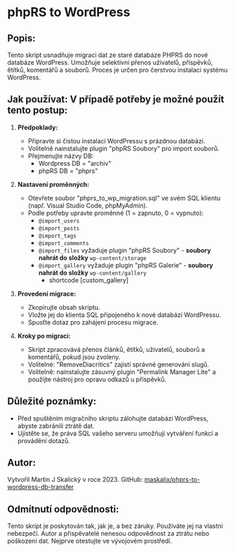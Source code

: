 # phpRS to WordPress

## Popis:
Tento skript usnadňuje migraci dat ze staré databáze PHPRS do nové databáze WordPress. Umožňuje selektivní přenos uživatelů, příspěvků, ětítků, komentářů a souborů. Proces je určen pro čerstvou instalaci systému WordPress.

## Jak používat: V případě potřeby je možné použít tento postup:

1. **Předpoklady:**
   - Připravte si čistou instalaci WordPressu s prázdnou databází.
   - Volitelně nainstalujte plugin "phpRS Soubory" pro import souborů.
   - Přejmenujte názvy DB:
     - Wordpress DB = "archiv"
     - phpRS DB = "phprs"

2. **Nastavení proměnných:**
   - Otevřete soubor "phprs_to_wp_migration.sql" ve svém SQL klientu (např. Visual Studio Code, phpMyAdmin).
   - Podle potřeby upravte proměnné (1 = zapnuto, 0 = vypnuto):
     - `@import_users`
     - `@import_posts`
     - `@import_tags`
     - `@import_comments`
     - `@import_files` vyžaduje plugin "phpRS Soubory" - **soubory nahrát do složky** `wp-content/storage`
     - `@import_gallery` vyžaduje plugin "phpRS Galerie" - **soubory nahrát do složky** `wp-content/gallery`
        - shortcode [custom_gallery]

3. **Provedení migrace:**
   - Zkopírujte obsah skriptu.
   - Vložte jej do klienta SQL připojeného k nové databázi WordPressu.
   - Spusťte dotaz pro zahájení procesu migrace.

4. **Kroky po migraci:**
   - Skript zpracovává přenos článků, ětítků, uživatelů, souborů a komentářů, pokud jsou zvoleny.
   - Volitelné: "RemoveDiacritics" zajistí správné generování slugů.
   - Volitelně: nainstalujte zásuvný plugin "Permalink Manager Lite" a použijte nástroj pro opravu odkazů u příspěvků.

## Důležité poznámky:
- Před spuštěním migračního skriptu zálohujte databázi WordPress, abyste zabránili ztrátě dat.
- Ujistěte se, že práva SQL vašeho serveru umožňují vytváření funkcí a provádění dotazů.

## Autor:
Vytvořil Martin J Skalický v roce 2023.
GitHub: [maskalix/phprs-to-wordpress-db-transfer](https://github.com/maskalix/phprs-to-wordpress-db-transfer/)

## Odmítnutí odpovědnosti:
Tento skript je poskytován tak, jak je, a bez záruky. Používáte jej na vlastní nebezpečí. Autor a přispěvatelé nenesou odpovědnost za ztrátu nebo poškození dat. Nejprve otestujte ve vývojovém prostředí.
